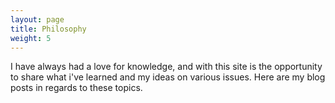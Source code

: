 ```yaml
---
layout: page
title: Philosophy
weight: 5
---
```


I have always had a love for knowledge, and with this site is the opportunity to share what i've learned
and my ideas on various issues. Here are my blog posts in regards to these topics.
